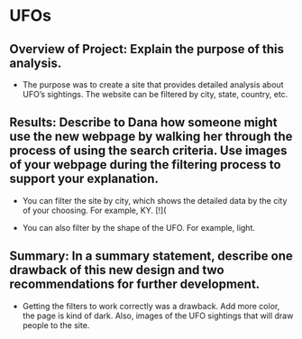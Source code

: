 # UFOs
## Overview of Project: Explain the purpose of this analysis.
* The purpose was to create a site that provides detailed analysis about UFO’s sightings. The website can be filtered by city, state, country, etc. 

## Results: Describe to Dana how someone might use the new webpage by walking her through the process of using the search criteria. Use images of your webpage during the filtering process to support your explanation.
* You can filter the site by city, which shows the detailed data by the city of your choosing. For example, KY.
[!](

* You can also filter by the shape of the UFO. For example, light.


## Summary: In a summary statement, describe one drawback of this new design and two recommendations for further development. 
* Getting the filters to work correctly was a drawback. Add more color, the page is kind of dark. Also, images of the UFO sightings that will draw people to the site.
